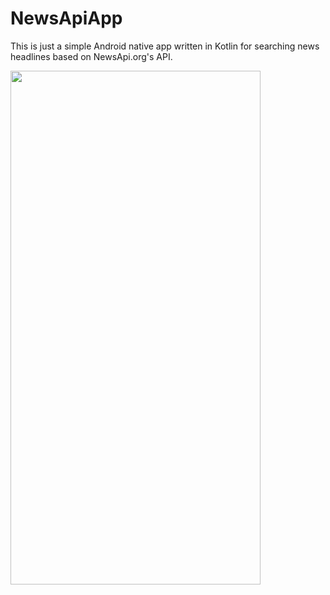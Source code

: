 # NewsApiApp

This is just a simple Android native app written in Kotlin for searching news headlines based on NewsApi.org's API. 
<p><img width="400" height="822" src="https://user-images.githubusercontent.com/67858418/88122235-a0e75880-cbfa-11ea-9bd7-11c977b47d6e.gif" border=0 /></p>
